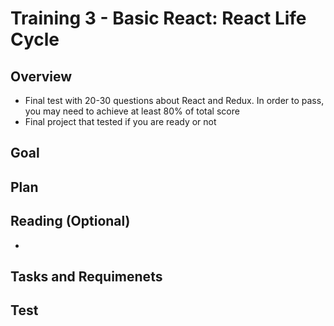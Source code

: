 # Training 3 - Basic React: React Life Cycle

## Overview
- Final test with 20-30 questions about React and Redux. In order to pass, you may need to achieve at least 80% of total score
- Final project that tested if you are ready or not

## Goal


## Plan


## Reading (Optional)
- 

## Tasks and Requimenets


## Test
